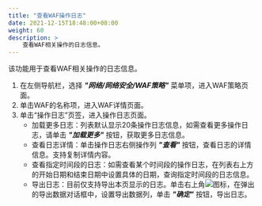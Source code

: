 ```yaml
---
title: "查看WAF操作日志"
date: 2021-12-15T18:48:00+08:00
weight: 60
description: >
    查看WAF相关操作的日志信息。
---
```


该功能用于查看WAF相关操作的日志信息。

1. 在左侧导航栏，选择 **_"网络/网络安全/WAF策略"_** 菜单项，进入WAF策略页面。
2. 单击WAF的名称项，进入WAF详情页面。
2. 单击“操作日志”页签，进入操作日志页面。
    - 加载更多日志：列表默认显示20条操作日志信息，如需查看更多操作日志，请单击 **_"加载更多"_** 按钮，获取更多日志信息。
    - 查看日志详情：单击操作日志右侧操作列 **_"查看"_** 按钮，查看日志的详情信息。支持复制详情内容。
    - 查看指定时间段的日志：如需查看某个时间段的操作日志，在列表右上方的开始日期和结束日期中设置具体的日期，查询指定时间段的日志信息。
    - 导出日志：目前仅支持导出本页显示的日志。单击右上角![](../../../../images/download.png)图标，在弹出的导出数据对话框中，设置导出数据列，单击 **_"确定"_** 按钮，导出日志。